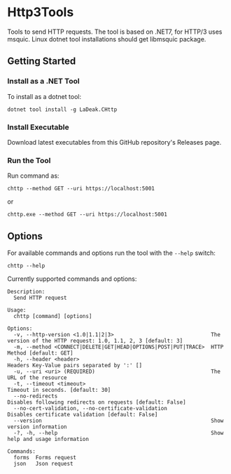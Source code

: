 # Http3Tools

Tools to send HTTP requests. The tool is based on .NET7, for HTTP/3 uses msquic. Linux dotnet tool installations should get libmsquic package.

## Getting Started

### Install as a .NET Tool

To install as a dotnet tool:

```
dotnet tool install -g LaDeak.CHttp
```

### Install Executable

Download latest executables from this GitHub repository's Releases page.

### Run the Tool

Run command as:

```
chttp --method GET --uri https://localhost:5001
```

or 

```
chttp.exe --method GET --uri https://localhost:5001
```

## Options

For available commands and options run the tool with the `--help` switch:

```
chttp --help
```

Currently supported commands and options:

```
Description:
  Send HTTP request

Usage:
  chttp [command] [options]

Options:
  -v, --http-version <1.0|1.1|2|3>                               The version of the HTTP request: 1.0, 1.1, 2, 3 [default: 3]
  -m, --method <CONNECT|DELETE|GET|HEAD|OPTIONS|POST|PUT|TRACE>  HTTP Method [default: GET]
  -h, --header <header>                                          Headers Key-Value pairs separated by ':' []
  -u, --uri <uri> (REQUIRED)                                     The URL of the resource
  -t, --timeout <timeout>                                        Timeout in seconds. [default: 30]
  --no-redirects                                                 Disables following redirects on requests [default: False]
  --no-cert-validation, --no-certificate-validation              Disables certificate validation [default: False]
  --version                                                      Show version information
  -?, -h, --help                                                 Show help and usage information

Commands:
  forms  Forms request
  json   Json request
```
